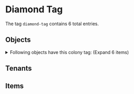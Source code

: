 # Diamond Tag

The tag `diamond-tag` contains 6 total entries.

## Objects

<details><summary>Following objects have this colony tag: (Expand 6 items)</summary>

- <img src="https://raw.githubusercontent.com/Ceterai/Enternia/main/objects/farmables/alta/liquid/diamond/boosted/icon.png" alt="Boosted Diamond Sapling ★★ icon" loading="lazy" height=16px width="auto" /> [Boosted Diamond Sapling ★★](https://ceterai.github.io/MyEnternia/Wiki/BoostedDiamondSapling)
- <img src="https://raw.githubusercontent.com/Ceterai/Enternia/main/objects/farmables/alta/liquid/diamond/eco/icon.png" alt="Eco Diamond Sapling icon" loading="lazy" height=16px width="auto" /> [Eco Diamond Sapling](https://ceterai.github.io/MyEnternia/Wiki/EcoDiamondSapling)
- <img src="https://raw.githubusercontent.com/Ceterai/Enternia/main/objects/farmables/alta/liquid/diamond/pod/icon.png" alt="Diamond Eco Pod ★★★★ icon" loading="lazy" height=16px width="auto" /> [Diamond Eco Pod ★★★★](https://ceterai.github.io/MyEnternia/Wiki/DiamondEcoPod)
- <img src="https://raw.githubusercontent.com/Ceterai/Enternia/main/objects/farmables/alta/liquid/diamond/sapling/icon.png" alt="Diamond Sapling ★★ icon" loading="lazy" height=16px width="auto" /> [Diamond Sapling ★★](https://ceterai.github.io/MyEnternia/Wiki/DiamondSapling)
- <img src="https://raw.githubusercontent.com/Ceterai/Enternia/main/objects/farmables/alta/liquid/diamond/icon.png" alt="Diamond Bud icon" loading="lazy" height=16px width="auto" /> [Diamond Bud](https://ceterai.github.io/MyEnternia/Wiki/DiamondBud)
- <img src="https://raw.githubusercontent.com/Ceterai/Enternia/main/objects/farmables/alta/liquid/diamond/icon.png" alt="Wild Diamond Bud icon" loading="lazy" height=16px width="auto" /> [Wild Diamond Bud](https://ceterai.github.io/MyEnternia/Wiki/WildDiamondBud)

</details>

## Tenants

## Items
